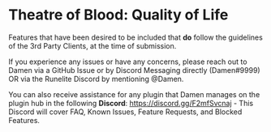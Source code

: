 # Theatre of Blood: Quality of Life
Features that have been desired to be included that **do** follow the guidelines of the 3rd Party Clients, at the time of submission.

If you experience any issues or have any concerns, please reach out to Damen via a GitHub Issue or by Discord Messaging directly (Damen#9999) OR via the Runelite Discord by mentioning @Damen.

You can also receive assistance for any plugin that Damen manages on the plugin hub in the following **Discord**: https://discord.gg/F2mfSvcnaj - This Discord will cover FAQ, Known Issues, Feature Requests, and Blocked Features.